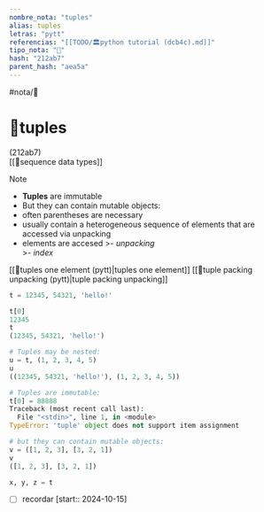 ```yaml
---
nombre_nota: "tuples"
alias: tuples
letras: "pytt"
referencias: "[[TODO/🏛️python tutorial (dcb4c).md]]"
tipo_nota: "📑"
hash: "212ab7"
parent_hash: "aea5a"
---
```


#nota/📑

# 📑tuples
<div class="hash">(212ab7)</div>
[[🔌sequence data types]]


> [!NOTE] 
> - __Tuples__ are immutable
>-  But they can contain mutable objects:
>-  often parentheses are necessary
>- usually contain a heterogeneous sequence of elements that are accessed via unpacking
>- elements are accesed 
    >- _unpacking_  
    >- _index_
>

[[📑tuples one element (pytt)|tuples one element]]
[[📑tuple packing unpacking (pytt)|tuple packing unpacking]]


```python
t = 12345, 54321, 'hello!'

t[0]
12345
t
(12345, 54321, 'hello!')

# Tuples may be nested:
u = t, (1, 2, 3, 4, 5)
u
((12345, 54321, 'hello!'), (1, 2, 3, 4, 5))

# Tuples are immutable:
t[0] = 88888
Traceback (most recent call last):
  File "<stdin>", line 1, in <module>
TypeError: 'tuple' object does not support item assignment

# but they can contain mutable objects:
v = ([1, 2, 3], [3, 2, 1])
v
([1, 2, 3], [3, 2, 1])
```

```python
x, y, z = t
```


- [ ] recordar  [start:: 2024-10-15]